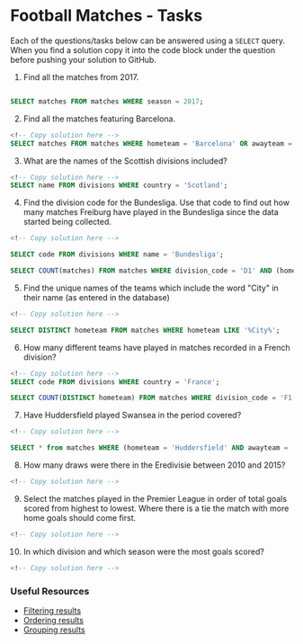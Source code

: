 # Football Matches - Tasks

Each of the questions/tasks below can be answered using a `SELECT` query. When you find a solution copy it into the code block under the question before pushing your solution to GitHub.

1) Find all the matches from 2017.

```sql

SELECT matches FROM matches WHERE season = 2017;
```

2) Find all the matches featuring Barcelona.

```sql
<!-- Copy solution here -->
SELECT matches FROM matches WHERE hometeam = 'Barcelona' OR awayteam = 'Barcelona';

```

3) What are the names of the Scottish divisions included?

```sql
<!-- Copy solution here -->
SELECT name FROM divisions WHERE country = 'Scotland';

```

4) Find the division code for the Bundesliga. Use that code to find out how many matches Freiburg have played in the Bundesliga since the data started being collected.

```sql
<!-- Copy solution here -->

SELECT code FROM divisions WHERE name = 'Bundesliga';

SELECT COUNT(matches) FROM matches WHERE division_code = 'D1' AND (hometeam = 'Freiburg' OR awayteam = 'Freiburg');
```

5) Find the unique names of the teams which include the word "City" in their name (as entered in the database)

```sql
<!-- Copy solution here -->

SELECT DISTINCT hometeam FROM matches WHERE hometeam LIKE '%City%';
```

6) How many different teams have played in matches recorded in a French division?

```sql
<!-- Copy solution here -->
SELECT code FROM divisions WHERE country = 'France';

SELECT COUNT(DISTINCT hometeam) FROM matches WHERE division_code = 'F1' OR division_code = 'F2';


```

7) Have Huddersfield played Swansea in the period covered?

```sql
<!-- Copy solution here -->

SELECT * from matches WHERE (hometeam = 'Huddersfield' AND awayteam = 'Swansea') OR (hometeam = 'Swansea' AND awayteam = 'Huddersfield');
```

8) How many draws were there in the Eredivisie between 2010 and 2015?

```sql
<!-- Copy solution here -->


```

9) Select the matches played in the Premier League in order of total goals scored from highest to lowest. Where there is a tie the match with more home goals should come first.

```sql
<!-- Copy solution here -->


```

10) In which division and which season were the most goals scored?

```sql
<!-- Copy solution here -->


```

### Useful Resources

- [Filtering results](https://www.w3schools.com/sql/sql_where.asp)
- [Ordering results](https://www.w3schools.com/sql/sql_orderby.asp)
- [Grouping results](https://www.w3schools.com/sql/sql_groupby.asp)